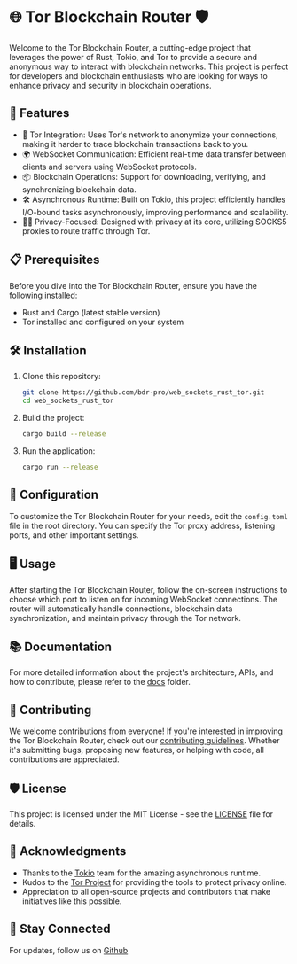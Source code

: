 # 🌐 Tor Blockchain Router 🛡️

Welcome to the Tor Blockchain Router, a cutting-edge project that leverages the power of Rust, Tokio, and Tor to provide a secure and anonymous way to interact with blockchain networks. This project is perfect for developers and blockchain enthusiasts who are looking for ways to enhance privacy and security in blockchain operations.

## 🚀 Features

- 🧅 Tor Integration: Uses Tor's network to anonymize your connections, making it harder to trace blockchain transactions back to you.
- 🌍 WebSocket Communication: Efficient real-time data transfer between clients and servers using WebSocket protocols.
- 📦 Blockchain Operations: Support for downloading, verifying, and synchronizing blockchain data.
- 🛠️ Asynchronous Runtime: Built on Tokio, this project efficiently handles I/O-bound tasks asynchronously, improving performance and scalability.
- 🕵️‍♂️ Privacy-Focused: Designed with privacy at its core, utilizing SOCKS5 proxies to route traffic through Tor.

## 📋 Prerequisites

Before you dive into the Tor Blockchain Router, ensure you have the following installed:

- Rust and Cargo (latest stable version)
- Tor installed and configured on your system

## 🛠 Installation

1. Clone this repository:

    ```sh
    git clone https://github.com/bdr-pro/web_sockets_rust_tor.git
    cd web_sockets_rust_tor
    
    ```

2. Build the project:

    ```sh
    cargo build --release

    ```

3. Run the application:

    ```sh
    cargo run --release

    ```

## 📐 Configuration

To customize the Tor Blockchain Router for your needs, edit the `config.toml` file in the root directory. You can specify the Tor proxy address, listening ports, and other important settings.

## 🖥️ Usage

After starting the Tor Blockchain Router, follow the on-screen instructions to choose which port to listen on for incoming WebSocket connections. The router will automatically handle connections, blockchain data synchronization, and maintain privacy through the Tor network.

## 📚 Documentation

For more detailed information about the project's architecture, APIs, and how to contribute, please refer to the [docs](/docs) folder.

## 🤝 Contributing

We welcome contributions from everyone! If you're interested in improving the Tor Blockchain Router, check out our [contributing guidelines](CONTRIBUTING.md). Whether it's submitting bugs, proposing new features, or helping with code, all contributions are appreciated.

## 🛡️ License

This project is licensed under the MIT License - see the [LICENSE](LICENSE) file for details.

## 🙏 Acknowledgments

- Thanks to the [Tokio](https://tokio.rs/) team for the amazing asynchronous runtime.
- Kudos to the [Tor Project](https://www.torproject.org/) for providing the tools to protect privacy online.
- Appreciation to all open-source projects and contributors that make initiatives like this possible.

## 💬 Stay Connected

For updates, follow us on [Github](https://github.com/bdr-pro)
